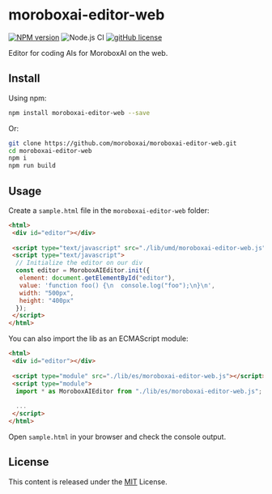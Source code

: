 # moroboxai-editor-web

[![NPM version](https://img.shields.io/npm/v/moroboxai-editor-web.svg)](https://www.npmjs.com/package/moroboxai-editor-web)
![Node.js CI](https://github.com/moroboxai/moroboxai-editor-web/workflows/Node.js%20CI/badge.svg)
[![gitHub license](https://img.shields.io/badge/license-MIT-blue.svg)](https://github.com/moroboxai/moroboxai-editor-web/blob/master/LICENSE)

Editor for coding AIs for MoroboxAI on the web.

## Install

Using npm:

```bash
npm install moroboxai-editor-web --save
```

Or:

```bash
git clone https://github.com/moroboxai/moroboxai-editor-web.git
cd moroboxai-editor-web
npm i
npm run build
```

## Usage

Create a `sample.html` file in the `moroboxai-editor-web` folder:

```html
<html>
 <div id="editor"></div> 
  
 <script type="text/javascript" src="./lib/umd/moroboxai-editor-web.js"></script>
 <script type="text/javascript">
  // Initialize the editor on our div
  const editor = MoroboxAIEditor.init({
   element: document.getElementById("editor"),
   value: 'function foo() {\n  console.log("foo");\n}\n',
   width: "500px",
   height: "400px"
  });
 </script>
</html>
```

You can also import the lib as an ECMAScript module:

```html
<html>
 <div id="editor"></div> 
 
 <script type="module" src="./lib/es/moroboxai-editor-web.js"></script>
 <script type="module">
  import * as MoroboxAIEditor from "./lib/es/moroboxai-editor-web.js";
  
  ...
 </script>
</html>
```

Open `sample.html` in your browser and check the console output.

## License

This content is released under the [MIT](http://opensource.org/licenses/MIT) License.
